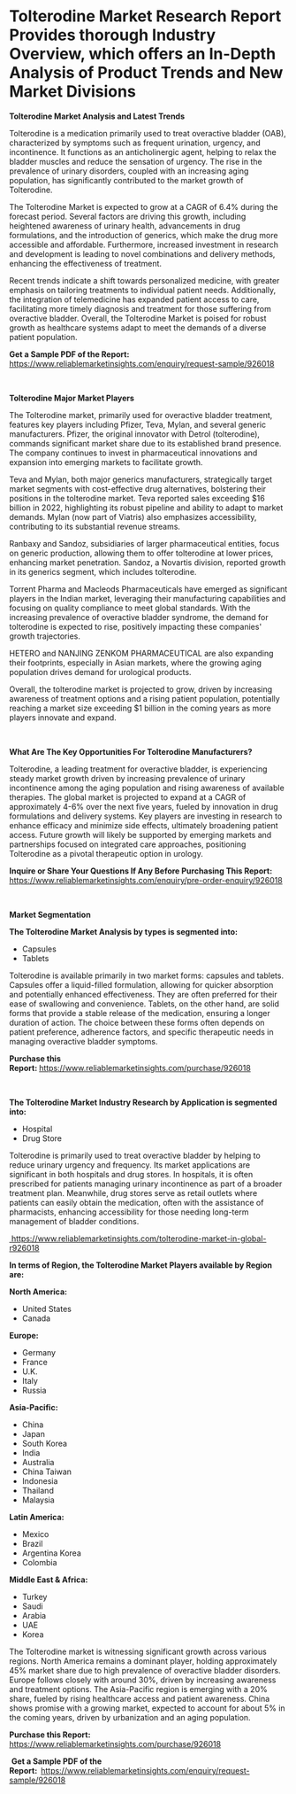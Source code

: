 <p><h1>Tolterodine Market Research Report Provides thorough Industry Overview, which offers an In-Depth Analysis of Product Trends and New Market Divisions</h1></p><p><strong>Tolterodine Market Analysis and Latest Trends</strong></p>
<p><p>Tolterodine is a medication primarily used to treat overactive bladder (OAB), characterized by symptoms such as frequent urination, urgency, and incontinence. It functions as an anticholinergic agent, helping to relax the bladder muscles and reduce the sensation of urgency. The rise in the prevalence of urinary disorders, coupled with an increasing aging population, has significantly contributed to the market growth of Tolterodine.</p><p>The Tolterodine Market is expected to grow at a CAGR of 6.4% during the forecast period. Several factors are driving this growth, including heightened awareness of urinary health, advancements in drug formulations, and the introduction of generics, which make the drug more accessible and affordable. Furthermore, increased investment in research and development is leading to novel combinations and delivery methods, enhancing the effectiveness of treatment.</p><p>Recent trends indicate a shift towards personalized medicine, with greater emphasis on tailoring treatments to individual patient needs. Additionally, the integration of telemedicine has expanded patient access to care, facilitating more timely diagnosis and treatment for those suffering from overactive bladder. Overall, the Tolterodine Market is poised for robust growth as healthcare systems adapt to meet the demands of a diverse patient population.</p></p>
<p><strong>Get a Sample PDF of the Report:&nbsp;</strong> <a href="https://www.reliablemarketinsights.com/enquiry/request-sample/926018?utm_campaign=3567&utm_medium=2&utm_source=Github&utm_content=ia&utm_term=19042025&utm_id=tolterodine">https://www.reliablemarketinsights.com/enquiry/request-sample/926018</a></p>
<p>&nbsp;</p>
<p><strong>Tolterodine Major Market Players</strong></p>
<p><p>The Tolterodine market, primarily used for overactive bladder treatment, features key players including Pfizer, Teva, Mylan, and several generic manufacturers. Pfizer, the original innovator with Detrol (tolterodine), commands significant market share due to its established brand presence. The company continues to invest in pharmaceutical innovations and expansion into emerging markets to facilitate growth.</p><p>Teva and Mylan, both major generics manufacturers, strategically target market segments with cost-effective drug alternatives, bolstering their positions in the tolterodine market. Teva reported sales exceeding $16 billion in 2022, highlighting its robust pipeline and ability to adapt to market demands. Mylan (now part of Viatris) also emphasizes accessibility, contributing to its substantial revenue streams.</p><p>Ranbaxy and Sandoz, subsidiaries of larger pharmaceutical entities, focus on generic production, allowing them to offer tolterodine at lower prices, enhancing market penetration. Sandoz, a Novartis division, reported growth in its generics segment, which includes tolterodine.</p><p>Torrent Pharma and Macleods Pharmaceuticals have emerged as significant players in the Indian market, leveraging their manufacturing capabilities and focusing on quality compliance to meet global standards. With the increasing prevalence of overactive bladder syndrome, the demand for tolterodine is expected to rise, positively impacting these companies' growth trajectories.</p><p>HETERO and NANJING ZENKOM PHARMACEUTICAL are also expanding their footprints, especially in Asian markets, where the growing aging population drives demand for urological products.</p><p>Overall, the tolterodine market is projected to grow, driven by increasing awareness of treatment options and a rising patient population, potentially reaching a market size exceeding $1 billion in the coming years as more players innovate and expand.</p></p>
<p>&nbsp;</p>
<p><strong>What Are The Key Opportunities For Tolterodine Manufacturers?</strong></p>
<p><p>Tolterodine, a leading treatment for overactive bladder, is experiencing steady market growth driven by increasing prevalence of urinary incontinence among the aging population and rising awareness of available therapies. The global market is projected to expand at a CAGR of approximately 4-6% over the next five years, fueled by innovation in drug formulations and delivery systems. Key players are investing in research to enhance efficacy and minimize side effects, ultimately broadening patient access. Future growth will likely be supported by emerging markets and partnerships focused on integrated care approaches, positioning Tolterodine as a pivotal therapeutic option in urology.</p></p>
<p><strong>Inquire or Share Your Questions If Any Before Purchasing This Report:</strong> <a href="https://www.reliablemarketinsights.com/enquiry/pre-order-enquiry/926018?utm_campaign=3567&utm_medium=2&utm_source=Github&utm_content=ia&utm_term=19042025&utm_id=tolterodine">https://www.reliablemarketinsights.com/enquiry/pre-order-enquiry/926018</a></p>
<p>&nbsp;</p>
<p><strong>Market Segmentation</strong></p>
<p><strong>The Tolterodine Market Analysis by types is segmented into:</strong></p>
<p><ul><li>Capsules</li><li>Tablets</li></ul></p>
<p><p>Tolterodine is available primarily in two market forms: capsules and tablets. Capsules offer a liquid-filled formulation, allowing for quicker absorption and potentially enhanced effectiveness. They are often preferred for their ease of swallowing and convenience. Tablets, on the other hand, are solid forms that provide a stable release of the medication, ensuring a longer duration of action. The choice between these forms often depends on patient preference, adherence factors, and specific therapeutic needs in managing overactive bladder symptoms.</p></p>
<p><strong>Purchase this Report:&nbsp;</strong><a href="https://www.reliablemarketinsights.com/purchase/926018?utm_campaign=3567&utm_medium=2&utm_source=Github&utm_content=ia&utm_term=19042025&utm_id=tolterodine">https://www.reliablemarketinsights.com/purchase/926018</a></p>
<p>&nbsp;</p>
<p><strong>The Tolterodine Market Industry Research by Application is segmented into:</strong></p>
<p><ul><li>Hospital</li><li>Drug Store</li></ul></p>
<p><p>Tolterodine is primarily used to treat overactive bladder by helping to reduce urinary urgency and frequency. Its market applications are significant in both hospitals and drug stores. In hospitals, it is often prescribed for patients managing urinary incontinence as part of a broader treatment plan. Meanwhile, drug stores serve as retail outlets where patients can easily obtain the medication, often with the assistance of pharmacists, enhancing accessibility for those needing long-term management of bladder conditions.</p></p>
<p><a href="https://www.reliablemarketinsights.com/tolterodine-market-in-global-r926018?utm_campaign=3567&utm_medium=2&utm_source=Github&utm_content=ia&utm_term=19042025&utm_id=tolterodine">&nbsp;https://www.reliablemarketinsights.com/tolterodine-market-in-global-r926018</a></p>
<p><strong>In terms of Region, the Tolterodine Market Players available by Region are:</strong></p>
<p>
    <p> <strong> North America: </strong>
        <ul>
            <li>United States</li>
            <li>Canada</li>
        </ul>
        </p> 
    <p> <strong> Europe: </strong>
        <ul>
            <li>Germany</li>
            <li>France</li>
            <li>U.K.</li>
            <li>Italy</li>
            <li>Russia</li>
        </ul>
        </p> 
    <p> <strong> Asia-Pacific: </strong>
        <ul>
            <li>China</li>
            <li>Japan</li>
            <li>South Korea</li>
            <li>India</li>
            <li>Australia</li>
            <li>China Taiwan</li>
            <li>Indonesia</li>
            <li>Thailand</li>
            <li>Malaysia</li>
        </ul>
        </p> 
    <p> <strong> Latin America: </strong>
        <ul>
            <li>Mexico</li>
            <li>Brazil</li>
            <li>Argentina Korea</li>
            <li>Colombia</li>
        </ul>
        </p> 
    <p> <strong> Middle East & Africa: </strong>
        <ul>
            <li>Turkey</li>
            <li>Saudi</li>
            <li>Arabia</li>
            <li>UAE</li>
            <li>Korea</li>
        </ul>
    </p>
    </p>
<p><p>The Tolterodine market is witnessing significant growth across various regions. North America remains a dominant player, holding approximately 45% market share due to high prevalence of overactive bladder disorders. Europe follows closely with around 30%, driven by increasing awareness and treatment options. The Asia-Pacific region is emerging with a 20% share, fueled by rising healthcare access and patient awareness. China shows promise with a growing market, expected to account for about 5% in the coming years, driven by urbanization and an aging population.</p></p>
<p><strong>Purchase this Report: </strong><a href="https://www.reliablemarketinsights.com/purchase/926018?utm_campaign=3567&utm_medium=2&utm_source=Github&utm_content=ia&utm_term=19042025&utm_id=tolterodine">https://www.reliablemarketinsights.com/purchase/926018</a></p>
<p>&nbsp;<strong>Get a Sample PDF of the Report:&nbsp;&nbsp;</strong><a href="https://www.reliablemarketinsights.com/enquiry/request-sample/926018?utm_campaign=3567&utm_medium=2&utm_source=Github&utm_content=ia&utm_term=19042025&utm_id=tolterodine">https://www.reliablemarketinsights.com/enquiry/request-sample/926018</a></p>
<p><strong></strong></p>
<p><p></p><p></p><p></p></p>